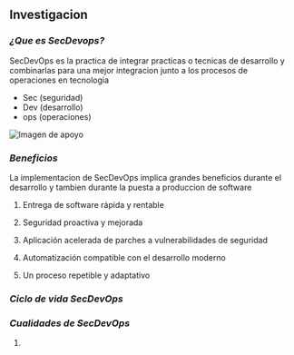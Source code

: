 ## Investigacion

### _¿Que es SecDevops?_

SecDevOps es la practica de integrar practicas o tecnicas de desarrollo y combinarlas para una  mejor integracion junto a los procesos de operaciones en tecnologia

- Sec (seguridad)
- Dev (desarrollo)
- ops (operaciones)

![Imagen de apoyo](https://escoladaprogramacao.com.br/wp-content/uploads/2019/12/Princ%C3%ADpios-da-Entrega-de-Software.jpg)


### _Beneficios_

La implementacion de SecDevOps implica grandes beneficios durante el desarrollo y tambien durante la puesta a produccion de software

1. Entrega de software rápida y rentable

2. Seguridad proactiva y mejorada

3. Aplicación acelerada de parches a vulnerabilidades de seguridad

4. Automatización compatible con el desarrollo moderno

5. Un proceso repetible y adaptativo



### _Ciclo de vida SecDevOps_




### _Cualidades de SecDevOps_

1. 
